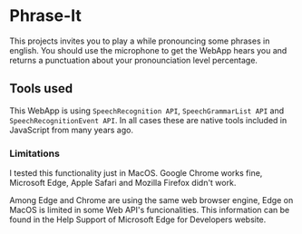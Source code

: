 # Phrase-It

This projects invites you to play a while pronouncing some phrases in english. You should use the microphone to get the WebApp hears you and returns a punctuation about your pronounciation level percentage.

## Tools used

This WebApp is using `SpeechRecognition API`, `SpeechGrammarList API` and `SpeechRecognitionEvent API`. In all cases these are native tools included in JavaScript from many years ago.

### Limitations

I tested this functionality just in MacOS. Google Chrome works fine, Microsoft Edge, Apple Safari and Mozilla Firefox didn't work.

Among Edge and Chrome are using the same web browser engine, Edge on MacOS is limited in some Web API's funcionalities. This information can be found in the Help Support of Microsoft Edge for Developers website.